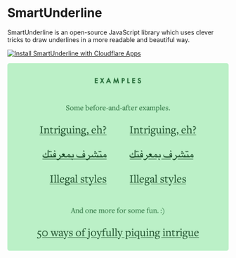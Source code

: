 # SmartUnderline

SmartUnderline is an open-source JavaScript library which uses clever
tricks to draw underlines in a more readable and beautiful way.

<a href="https://www.cloudflare.com/apps/smart-underline">
  <img
    src="https://install.eager.io/install-button.png"
    alt="Install SmartUnderline with Cloudflare Apps"
    border="0"
    width="150">
</a>

![Smart Underline Example](/media/examples.png?raw=true "Smart Underline Example")
